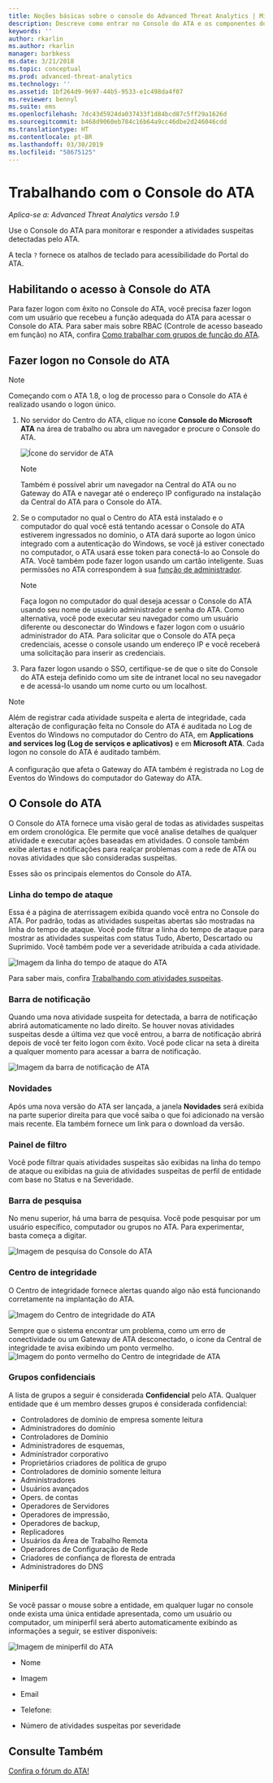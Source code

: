 ```yaml
---
title: Noções básicas sobre o console do Advanced Threat Analytics | Microsoft Docs
description: Descreve como entrar no Console do ATA e os componentes do console
keywords: ''
author: rkarlin
ms.author: rkarlin
manager: barbkess
ms.date: 3/21/2018
ms.topic: conceptual
ms.prod: advanced-threat-analytics
ms.technology: ''
ms.assetid: 1bf264d9-9697-44b5-9533-e1c498da4f07
ms.reviewer: bennyl
ms.suite: ems
ms.openlocfilehash: 7dc43d5924da037433f1d84bcd87c5ff29a1626d
ms.sourcegitcommit: b468d9060eb784c16b64a9cc46dbe2d246046cdd
ms.translationtype: HT
ms.contentlocale: pt-BR
ms.lasthandoff: 03/30/2019
ms.locfileid: "58675125"
---
```

# <a name="working-with-the-ata-console"></a>Trabalhando com o Console do ATA


*Aplica-se a: Advanced Threat Analytics versão 1.9*

Use o Console do ATA para monitorar e responder a atividades suspeitas detectadas pelo ATA.

A tecla `?` fornece os atalhos de teclado para acessibilidade do Portal do ATA. 

## <a name="enabling-access-to-the-ata-console"></a>Habilitando o acesso à Console do ATA
Para fazer logon com êxito no Console do ATA, você precisa fazer logon com um usuário que recebeu a função adequada do ATA para acessar o Console do ATA. Para saber mais sobre RBAC (Controle de acesso baseado em função) no ATA, confira [Como trabalhar com grupos de função do ATA](ata-role-groups.md).

## <a name="logging-into-the-ata-console"></a>Fazer logon no Console do ATA

>[!NOTE]
 > Começando com o ATA 1.8, o log de processo para o Console do ATA é realizado usando o logon único.

1. No servidor do Centro do ATA, clique no ícone **Console do Microsoft ATA** na área de trabalho ou abra um navegador e procure o Console do ATA.

    ![Ícone do servidor de ATA](media/ata-server-icon.png)

   >[!NOTE]
   > Também é possível abrir um navegador na Central do ATA ou no Gateway do ATA e navegar até o endereço IP configurado na instalação da Central do ATA para o Console do ATA.    

2. Se o computador no qual o Centro do ATA está instalado e o computador do qual você está tentando acessar o Console do ATA estiverem ingressados no domínio, o ATA dará suporte ao logon único integrado com a autenticação do Windows, se você já estiver conectado no computador, o ATA usará esse token para conectá-lo ao Console do ATA. Você também pode fazer logon usando um cartão inteligente. Suas permissões no ATA correspondem à sua [função de administrador](ata-role-groups.md).

   > [!NOTE]
   > Faça logon no computador do qual deseja acessar o Console do ATA usando seu nome de usuário administrador e senha do ATA. Como alternativa, você pode executar seu navegador como um usuário diferente ou desconectar do Windows e fazer logon com o usuário administrador do ATA. Para solicitar que o Console do ATA peça credenciais, acesse o console usando um endereço IP e você receberá uma solicitação para inserir as credenciais.

3. Para fazer logon usando o SSO, certifique-se de que o site do Console do ATA esteja definido como um site de intranet local no seu navegador e de acessá-lo usando um nome curto ou um localhost.

> [!NOTE]
> Além de registrar cada atividade suspeita e alerta de integridade, cada alteração de configuração feita no Console do ATA é auditada no Log de Eventos do Windows no computador do Centro do ATA, em **Applications and services log (Log de serviços e aplicativos)** e em **Microsoft ATA**. Cada logon no console do ATA é auditado também.<br></br>  A configuração que afeta o Gateway do ATA também é registrada no Log de Eventos do Windows do computador do Gateway do ATA. 



## <a name="the-ata-console"></a>O Console do ATA

O Console do ATA fornece uma visão geral de todas as atividades suspeitas em ordem cronológica. Ele permite que você analise detalhes de qualquer atividade e executar ações baseadas em atividades. O console também exibe alertas e notificações para realçar problemas com a rede de ATA ou novas atividades que são consideradas suspeitas.

Esses são os principais elementos do Console do ATA.


### <a name="attack-time-line"></a>Linha do tempo de ataque

Essa é a página de aterrissagem exibida quando você entra no Console do ATA. Por padrão, todas as atividades suspeitas abertas são mostradas na linha do tempo de ataque. Você pode filtrar a linha do tempo de ataque para mostrar as atividades suspeitas com status Tudo, Aberto, Descartado ou Suprimido. Você também pode ver a severidade atribuída a cada atividade.

![Imagem da linha do tempo de ataque do ATA](media/ATA-Suspicious-Activity-Timeline.jpg)

Para saber mais, confira [Trabalhando com atividades suspeitas](working-with-suspicious-activities.md).

### <a name="notification-bar"></a>Barra de notificação

Quando uma nova atividade suspeita for detectada, a barra de notificação abrirá automaticamente no lado direito. Se houver novas atividades suspeitas desde a última vez que você entrou, a barra de notificação abrirá depois de você ter feito logon com êxito. Você pode clicar na seta à direita a qualquer momento para acessar a barra de notificação.

![Imagem da barra de notificação de ATA](media/notification-bar-1.7.png)

### <a name="whats-new"></a>Novidades

Após uma nova versão do ATA ser lançada, a janela **Novidades** será exibida na parte superior direita para que você saiba o que foi adicionado na versão mais recente. Ela também fornece um link para o download da versão.

### <a name="filtering-panel"></a>Painel de filtro

Você pode filtrar quais atividades suspeitas são exibidas na linha do tempo de ataque ou exibidas na guia de atividades suspeitas de perfil de entidade com base no Status e na Severidade.

### <a name="search-bar"></a>Barra de pesquisa

No menu superior, há uma barra de pesquisa. Você pode pesquisar por um usuário específico, computador ou grupos no ATA. Para experimentar, basta começa a digitar.

![Imagem de pesquisa do Console do ATA](media/ATA-console-search.png)

### <a name="health-center"></a>Centro de integridade

O Centro de integridade fornece alertas quando algo não está funcionando corretamente na implantação do ATA.

![Imagem do Centro de integridade do ATA](media/ATA-Health-Issue.jpg)

Sempre que o sistema encontrar um problema, como um erro de conectividade ou um Gateway de ATA desconectado, o ícone da Central de integridade te avisa exibindo um ponto vermelho. ![Imagem do ponto vermelho do Centro de integridade de ATA](media/ATA-Health-Center-Alert-red-dot.png)

### <a name="sensitive-groups"></a>Grupos confidenciais

A lista de grupos a seguir é considerada **Confidencial** pelo ATA. Qualquer entidade que é um membro desses grupos é considerada confidencial:

- Controladores de domínio de empresa somente leitura 
- Administradores do domínio 
- Controladores de Domínio 
- Administradores de esquemas,
- Administrador corporativo 
- Proprietários criadores de política de grupo 
- Controladores de domínio somente leitura 
- Administradores  
- Usuários avançados  
- Opers. de contas  
- Operadores de Servidores   
- Operadores de impressão,
- Operadores de backup,
- Replicadores 
- Usuários da Área de Trabalho Remota 
- Operadores de Configuração de Rede 
- Criadores de confiança de floresta de entrada 
- Administradores do DNS 


### <a name="mini-profile"></a>Miniperfil

Se você passar o mouse sobre a entidade, em qualquer lugar no console onde exista uma única entidade apresentada, como um usuário ou computador, um miniperfil será aberto automaticamente exibindo as informações a seguir, se estiver disponíveis:

![Imagem de miniperfil do ATA](media/ATA-mini-profile.jpg)

-   Nome

-   Imagem

-   Email

-   Telefone:

-   Número de atividades suspeitas por severidade



## <a name="see-also"></a>Consulte Também
[Confira o fórum do ATA!](https://social.technet.microsoft.com/Forums/security/home?forum=mata)
